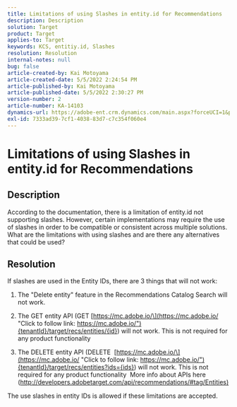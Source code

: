 ```yaml
---
title: Limitations of using Slashes in entity.id for Recommendations
description: Description
solution: Target
product: Target
applies-to: Target
keywords: KCS, entitiy.id, Slashes
resolution: Resolution
internal-notes: null
bug: false
article-created-by: Kai Motoyama
article-created-date: 5/5/2022 2:24:54 PM
article-published-by: Kai Motoyama
article-published-date: 5/5/2022 2:30:27 PM
version-number: 2
article-number: KA-14103
dynamics-url: https://adobe-ent.crm.dynamics.com/main.aspx?forceUCI=1&pagetype=entityrecord&etn=knowledgearticle&id=f5777b1d-7fcc-ec11-a7b5-6045bd00d995
exl-id: 7333ad39-7cf1-4038-83d7-c7c354f060e4
---
```

# Limitations of using Slashes in entity.id for Recommendations

## Description


According to the documentation, there is a limitation of entity.id not supporting slashes. However, certain implementations may require the use of slashes in order to be compatible or consistent across multiple solutions. What are the limitations with using slashes and are there any alternatives that could be used?


## Resolution


If slashes are used in the Entity IDs, there are 3 things that will not work:

1) The "Delete entity" feature in the Recommendations Catalog Search will not work.

2) The GET entity API (GET [https://mc.adobe.io/\](https://mc.adobe.io/ "Click to follow link: https://mc.adobe.io/"){tenantId}/target/recs/entities/{id}) will not work. This is not required for any product functionality

3) The DELETE entity API (DELETE 
[https://mc.adobe.io/\](https://mc.adobe.io/ "Click to follow link: https://mc.adobe.io/"){tenantId}/target/recs/entities?ids={ids}) will not work. This is not required for any product functionality 
 More info about APIs here ([http://developers.adobetarget.com/api/recommendations/#tag/Entities)](http://developers.adobetarget.com/api/recommendations/#tag/Entities%29 "Click to follow link: http://developers.adobetarget.com/api/recommendations/#tag/Entities)")

The use slashes in entity IDs is allowed if these limitations are accepted.
